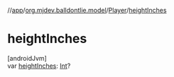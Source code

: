 //[app](../../../index.md)/[org.mjdev.balldontlie.model](../index.md)/[Player](index.md)/[heightInches](height-inches.md)

# heightInches

[androidJvm]\
var [heightInches](height-inches.md): [Int](https://kotlinlang.org/api/latest/jvm/stdlib/kotlin/-int/index.html)?
